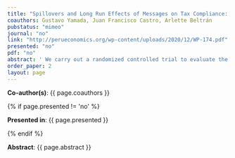 ```yaml
---
title: "Spillovers and Long Run Effects of Messages on Tax Compliance: Experimental Evidence from Peru"
coauthors: Gustavo Yamada, Juan Francisco Castro, Arlette Beltrán
pubstatus: "mimeo"
journal: "no"
link: "http://perueconomics.org/wp-content/uploads/2020/12/WP-174.pdf"
presented: "no"
pdf: "no"
abstract: ' We carry out a randomized controlled trial to evaluate the effect of three different types of messages sent to taxpayers on their compliance with the rental income tax (direct effect) and the spillovers produced on payments related to the capital gains and the self-employment income taxes. One message highlights detection, other appeals to social norms, and the third type appeals to altruism. This is the first study to evaluate if these messages can produce spillovers across taxes and to perform a long term follow-up. This is important to determine if the treatment increases tax revenues. We find that the message addressing detection produces a positive and permanent direct effect and a negative but transitory spillover on the other two taxes. Overall, it increases tax revenues by US$3.92 per dollar spent in the long run. The message appealing to social norms has no direct effect but produces a permanent negative spillover on the capital gains tax. Ignoring this spillover would have lead one to conclude that this message is innocuous when in fact produces a loss of US$ 5.20 per dollar spent in the long run. The message appealing to altruism produces a transitory negative effect and no spillovers, and has no effect on tax revenues in the long run.'
order_paper: 2
layout: page
---
```

<p><b>Co-author(s)</b>: {{ page.coauthors }} </p>

{% if page.presented != 'no' %}
<p><b>Presented in</b>: {{ page.presented }} </p>
{% endif %}

<div class ="text"><p><b>Abstract</b>: {{ page.abstract }} </p></div>
